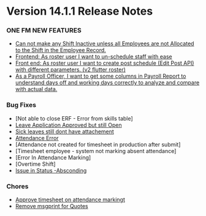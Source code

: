 # Version 14.1.1 Release Notes

  
### ONE FM NEW FEATURES
- [Can not make any Shift Inactive unless all Employees are not Allocated to the Shift in the Employee Record.](https://github.com/ONE-F-M/One-FM/pull/2154)
- [Frontend: As roster user I want to un-schedule staff with ease](https://github.com/ONE-F-M/One-FM/pull/2163)
- [Front end: As roster user I want to create post schedule (Edit Post API) with different parameters. (v2 flutter roster)](https://github.com/ONE-F-M/One-FM/pull/2166)
- [As a Payroll Officer, I want to get some columns in Payroll Report to understand days off and working days correctly to analyze and compare with actual data.](https://github.com/ONE-F-M/One-FM/pull/2168)
  
  

### Bug Fixes

- [Not able to close ERF - Error from skills table]
- [Leave Application Approved but still Open](https://github.com/ONE-F-M/One-FM/pull/2171)
- [Sick leaves still dont have attachement](https://github.com/ONE-F-M/One-FM/pull/2172)
- [Attendance Error](https://github.com/ONE-F-M/One-FM/pull/2173)
- [Attendance not created for timesheet in production after submit]
- [Timesheet employee - system not marking absent attendance]
- [Error In Attendance Marking]
- [Overtime Shift]
- [Issue in Status -Absconding](https://github.com/ONE-F-M/One-FM/pull/2046)



### Chores

- [Approve timesheet on attendance markingt](https://github.com/ONE-F-M/One-FM/pull/2161)
- [Remove msgprint for Quotes](https://github.com/ONE-F-M/One-FM/pull/2162)